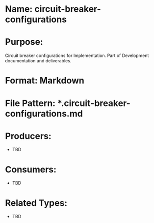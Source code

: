 # Name: circuit-breaker-configurations

# Purpose:
Circuit breaker configurations for Implementation. Part of Development documentation and deliverables.

# Format: Markdown

# File Pattern: *.circuit-breaker-configurations.md

# Producers:
- TBD

# Consumers:
- TBD

# Related Types:
- TBD
